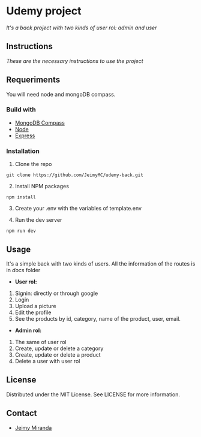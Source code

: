 # Udemy project

_It's a back project with two kinds of user rol: admin and user_

## Instructions

_These are the necessary instructions to use the project_

## Requeriments

You will need node and mongoDB compass.

### Build with

- [MongoDB Compass](https://www.mongodb.com/products/compass)
- [Node](https://nodejs.org/es/)
- [Express](https://expressjs.com/es/)

### Installation

1. Clone the repo

```
git clone https://github.com/JeimyMC/udemy-back.git
```

2. Install NPM packages
```
npm install
```

3. Create your .env with the variables of template.env

4. Run the dev server

```
npm run dev
```

## Usage

It's a simple back with two kinds of users.
All the information of the routes is in _docs_ folder

- **User rol:**

1.  Signin: directly or through google
2.  Login
3.  Upload a picture
4.  Edit the profile
5.  See the products by id, category, name of the product, user, email.

- **Admin rol:**

1. The same of user rol
2. Create, update or delete a category
3. Create, update or delete a product
4. Delete a user with user rol

## License

Distributed under the MIT License. See LICENSE for more information.

## Contact

- [Jeimy Miranda](https://www.linkedin.com/in/jeimy-miranda-caviedes-32a0b31b0/)
